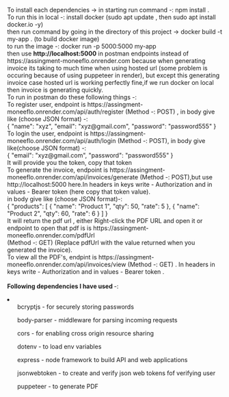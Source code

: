 <p> To install each dependencies -> in starting run command -: npm install . <br> To run this in local -: install docker (sudo apt update , then sudo apt install docker.io -y) <br> then run command by going in the directory of this project -> docker build -t my-app . (to build docker image) <br> to run the image -: docker run -p 5000:5000 my-app <br> then use <b>http://localhost:5000</b> in postman endpoints instead of https://assingment-moneeflo.onrender.com because when generating invoice its taking to much time when using hosted url (some problem is occuring because of using puppeteer in render), but except this generating invoice case hosted url is working perfectly fine,if we run docker on local then invoice is generating quickly. <br> To run in postman do these following things -:  <br> To register user, endpoint is https://assingment-moneeflo.onrender.com/api/auth/register (Method -: POST) , in body give like (choose JSON format) -: <br> {
  "name": "xyz",
  "email": "xyz@gmail.com",
  "password": "password555"
} <br> To login the user, endpoint is https://assingment-moneeflo.onrender.com/api/auth/login (Method -: POST), in body give like(choose JSON format) -: <br> {
  "email": "xyz@gmail.com",
  "password": "password555"
} <br> It will provide you the token, copy that token <br> To generate the invoice, endpoint is https://assingment-moneeflo.onrender.com/api/invoices/generate (Method -: POST),but use http://localhost:5000 here.In headers in keys write - Authorization and in values - Bearer token (here copy that token value). <br> in body give like (choose JSON format)-: <br> {
    "products": [
        {
            "name": "Product 1",
            "qty": 50,
            "rate": 5
        },
        {
            "name": "Product 2",
            "qty": 60,
            "rate": 6
        }
    ]
} <br> It will return the pdf url , either Right-click the PDF URL and open it or endpoint to open that pdf is is https://assingment-moneeflo.onrender.com/pdfUrl <br> (Method -: GET) (Replace pdfUrl with the value returned when you generated the invoice). <br> To view all the PDF's, endpint is https://assingment-moneeflo.onrender.com/api/invoices/view (Method -: GET) . In headers in keys write - Authorization and in values - Bearer token . <br> <br> <b> Following dependencies I have used </b> -: <li> <ul>bcryptjs - for securely storing passwords </ul> <ul> body-parser - middleware for parsing incoming requests </ul> <ul> cors - for enabling cross origin resource sharing </ul> <ul> dotenv - to load env variables </ul> <ul> express - node framework to build API and web applications </ul> <ul> jsonwebtoken - to create and verify json web tokens fof verifying user </ul> <ul> puppeteer - to generate PDF </ul></li> </p>
